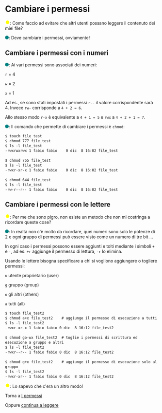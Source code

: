 # Cambiare i permessi

![](../../images/people/tazza.png): Come faccio ad evitare che altri utenti possano
leggere il contenuto dei miei file?

![](../../images/people/tess.png): Deve cambiare i permessi, ovviamente!

## Cambiare i permessi con i numeri

![](../../images/people/tess.png): Ai vari permessi sono associati dei numeri:

`r` = 4

`w` = 2

`x` = 1

Ad es., se sono stati impostati i permessi `r--` il valore corrispondente sarà 4.
Invece `rw-` corrisponde a `4 + 2 = 6`.

Allo stesso modo `r-x` è equivalente a `4 + 1 = 5` e `rwx` a `4 + 2 + 1 = 7`.

![](../../images/people/tess.png): Il comando che permette di cambiare i permessi
è `chmod`:

```
$ touch file_test
$ chmod 777 file_test
$ ls -l file_test
-rwxrwxrwx 1 fabio fabio    0 dic  8 16:02 file_test

$ chmod 755 file_test
$ ls -l file_test
-rwxr-xr-x 1 fabio fabio    0 dic  8 16:02 file_test

$ chmod 644 file_test
$ ls -l file_test
-rw-r--r-- 1 fabio fabio    0 dic  8 16:02 file_test
```

## Cambiare i permessi con le lettere

![](../../images/people/tazza.png): Per me che sono pigro, non esiste un metodo
che non mi costringa a ricordare queste cose?

![](../../images/people/tess.png): In realtà non c'è molto da ricordare, quei numeri
sono solo le potenze di 2 e ogni gruppo di permessi può essere visto come un
numero di tre bit ...

In ogni caso i permessi possono essere aggiunti e tolti mediante i simboli `+` e `-`,
ad es. `+r` aggiunge il permesso di lettura, `-r` lo elimina.

Usando le lettere bisogna specificare a chi si vogliono aggiungere o togliere permessi:

`u` utente proprietario (user)

`g` gruppo (group)

`o` gli altri (others)

`a` tutti (all)

```
$ touch file_test2
$ chmod a+x file_test2    # aggiunge il permesso di esecuzione a tutti
$ ls -l file_test2
-rwxr-xr-x 1 fabio fabio 0 dic  8 16:12 file_test2

$ chmod go-wx file_test2  # toglie i permessi di scrittura ed esecuzione a gruppo e altri
$ ls -l file_test2
-rwxr--r-- 1 fabio fabio 0 dic  8 16:12 file_test2

$ chmod g+x file_test2    # aggiunge il permesso di esecuzione solo al gruppo
$ ls -l file_test2
-rwxr-xr-- 1 fabio fabio 0 dic  8 16:12 file_test2
```

![](../../images/people/tazza.png): Lo sapevo che c'era un altro modo!

Torna a [I permessi](../summary.md)

Oppure [continua a leggere](owner.md)
